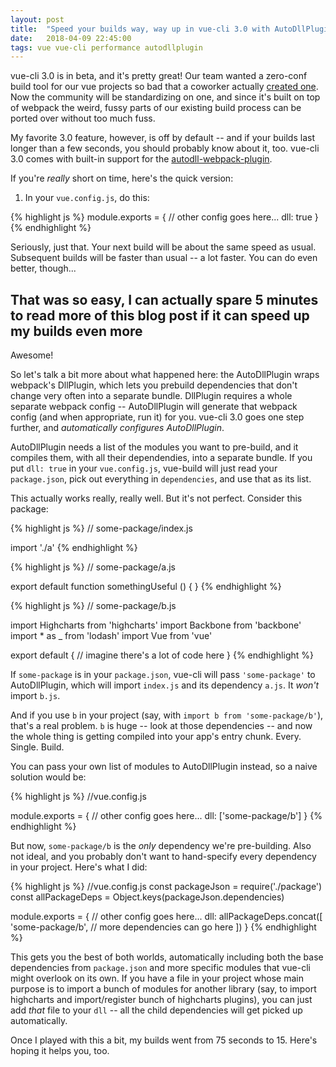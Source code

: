 ```yaml
---
layout: post
title:  "Speed your builds way, way up in vue-cli 3.0 with AutoDllPlugin"
date:   2018-04-09 22:45:00
tags: vue vue-cli performance autodllplugin
---
```


vue-cli 3.0 is in beta, and it's pretty great! Our team wanted a zero-conf build tool for our vue projects so bad that a coworker actually [created one](http://vue-build.com/).  Now the community will be standardizing on one, and since it's built on top of webpack the weird, fussy parts of our existing build process can be ported over without too much fuss.

My favorite 3.0 feature, however, is off by default -- and if your builds last longer than a few seconds, you should probably know about it, too. vue-cli 3.0 comes with built-in support for the [autodll-webpack-plugin](https://github.com/asfktz/autodll-webpack-plugin).

If you're *really* short on time, here's the quick version:

1. In your `vue.config.js`, do this:

{% highlight js %}
module.exports = {
  // other config goes here...
  dll: true
}
{% endhighlight %}

Seriously, just that. Your next build will be about the same speed as usual. Subsequent builds will be faster than usual -- a lot faster. You can do even better, though...

<!-- more -->

That was so easy, I can actually spare 5 minutes to read more of this blog post if it can speed up my builds even more
---------------------------------------------------------

Awesome!

So let's talk a bit more about what happened here: the AutoDllPlugin wraps webpack's DllPlugin, which lets you prebuild dependencies that don't change very often into a separate bundle. DllPlugin requires a whole separate webpack config -- AutoDllPlugin will generate that webpack config (and when appropriate, run it) for you. vue-cli 3.0 goes one step further, and _automatically configures AutoDllPlugin_.

AutoDllPlugin needs a list of the modules you want to pre-build, and it compiles them, with all their dependendies, into a separate bundle. If you put `dll: true` in your `vue.config.js`, vue-build will just read your `package.json`, pick out everything in `dependencies`, and use that as its list.

This actually works really, really well. But it's not perfect. Consider this package:

{% highlight js %}
// some-package/index.js

import './a'
{% endhighlight %}

{% highlight js %}
// some-package/a.js

export default function somethingUseful () { }
{% endhighlight %}

{% highlight js %}
// some-package/b.js

import Highcharts from 'highcharts'
import Backbone from 'backbone'
import * as _ from 'lodash'
import Vue from 'vue'

export default {
  // imagine there's a lot of code here
}
{% endhighlight %}

If `some-package` is in your `package.json`, vue-cli will pass `'some-package'` to AutoDllPlugin, which will import `index.js` and its dependency `a.js`. It *won't* import `b.js`.

And if you use `b` in your project (say, with `import b from 'some-package/b'`), that's a real problem. `b` is huge -- look at those dependencies -- and now the whole thing is getting compiled into your app's entry chunk. Every. Single. Build.

You can pass your own list of modules to AutoDllPlugin instead, so a naive solution would be:

{% highlight js %}
  //vue.config.js

  module.exports = {
    // other config goes here...
    dll: ['some-package/b']
  }
{% endhighlight %}

But now, `some-package/b` is the _only_ dependency we're pre-building. Also not ideal, and you probably don't want to hand-specify every dependency in your project. Here's what I did:

{% highlight js %}
  //vue.config.js
  const packageJson = require('./package')
  const allPackageDeps = Object.keys(packageJson.dependencies)

  module.exports = {
    // other config goes here...
    dll: allPackageDeps.concat([
      'some-package/b',
      // more dependencies can go here
    ])
  }
{% endhighlight %}

This gets you the best of both worlds, automatically including both the base dependencies from `package.json` and more specific modules that vue-cli might overlook on its own. If you have a file in your project whose main purpose is to import a bunch of modules for another library (say, to import highcharts and import/register bunch of highcharts plugins), you can just add _that_ file to your `dll` -- all the child dependencies will get picked up automatically.

Once I played with this a bit, my builds went from 75 seconds to 15. Here's hoping it helps you, too.

